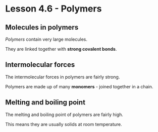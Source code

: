# Lesson 4.6 - Polymers

## Molecules in polymers

*Polymers* contain very large molecules.

They are linked together with **strong covalent bonds**.

## Intermolecular forces

The intermolecular forces in polymers are fairly strong.

Polymers are made up of many **monomers** - joined together in a chain.

## Melting and boiling point

The melting and boiling point of polymers are fairly high.

This means they are usually solids at room temperature.
